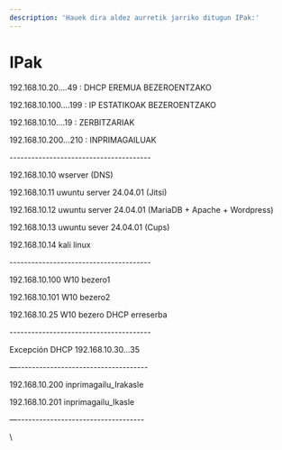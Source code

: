 ```yaml
---
description: 'Hauek dira aldez aurretik jarriko ditugun IPak:'
---
```


# IPak

192.168.10.20....49 : DHCP EREMUA BEZEROENTZAKO

192.168.10.100....199 : IP ESTATIKOAK BEZEROENTZAKO

192.168.10.10....19 : ZERBITZARIAK

192.168.10.200...210 : INPRIMAGAILUAK

\---------------------------------------

192.168.10.10 wserver (DNS)

192.168.10.11 uwuntu server 24.04.01 (Jitsi)

192.168.10.12 uwuntu server 24.04.01 (MariaDB + Apache + Wordpress)

192.168.10.13 uwuntu sever 24.04.01 (Cups)

192.168.10.14 kali linux

\---------------------------------------

192.168.10.100 W10 bezero1

192.168.10.101 W10 bezero2

192.168.10.25 W10 bezero DHCP erreserba

\---------------------------------------

Excepción DHCP 192.168.10.30…35

—------------------------------------

192.168.10.200 inprimagailu\_Irakasle

192.168.10.201 inprimagailu\_Ikasle

—-----------------------------------

\
